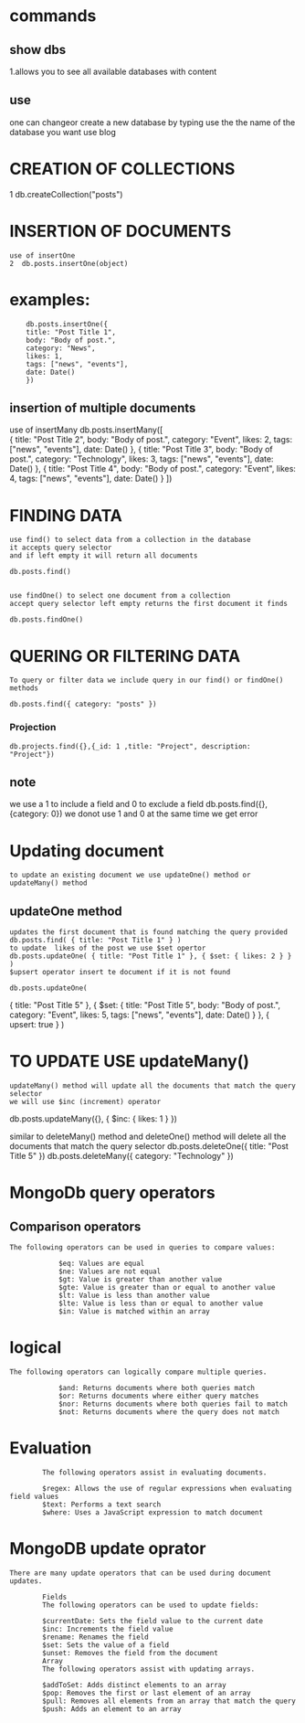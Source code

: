 # commands

## show dbs
1.allows you to see all available databases with content
## use 
one can changeor create a new database by typing use the the name of the database you want
    use blog 
    
# CREATION OF COLLECTIONS
   1 db.createCollection("posts")
# INSERTION OF DOCUMENTS
    use of insertOne
    2  db.posts.insertOne(object)
# examples:
        db.posts.insertOne({
        title: "Post Title 1",
        body: "Body of post.",
        category: "News",
        likes: 1,
        tags: ["news", "events"],
        date: Date()
        })
## insertion of multiple documents
use of insertMany
    db.posts.insertMany([  
            {
                title: "Post Title 2",
                body: "Body of post.",
                category: "Event",
                likes: 2,
                tags: ["news", "events"],
                date: Date()
            },
            {
                title: "Post Title 3",
                body: "Body of post.",
                category: "Technology",
                likes: 3,
                tags: ["news", "events"],
                date: Date()
            },
            {
                title: "Post Title 4",
                body: "Body of post.",
                category: "Event",
                likes: 4,
                tags: ["news", "events"],
                date: Date()
            }
            ])
# FINDING DATA
    use find() to select data from a collection in the database 
    it accepts query selector
    and if left empty it will return all documents

    db.posts.find()


    use findOne() to select one document from a collection
    accept query selector left empty returns the first document it finds

    db.posts.findOne()

# QUERING OR FILTERING DATA
    To query or filter data we include query in our find() or findOne() methods

    db.posts.find({ category: "posts" })
### Projection 
    db.projects.find({},{_id: 1 ,title: "Project", description: "Project"})
 ##  note 
  we use a 1 to include a field and 0 to exclude a field
  db.posts.find({}, {category: 0})
  we donot use 1 and 0 at the same time we get error

  # Updating document 
    to update an existing document we use updateOne() method or updateMany() method
## updateOne method
    updates the first document that is found matching the query provided 
    db.posts.find( { title: "Post Title 1" } ) 
    to update  likes of the post we use $set opertor 
    db.posts.updateOne( { title: "Post Title 1" }, { $set: { likes: 2 } } ) 
    $upsert operator insert te document if it is not found

    db.posts.updateOne( 
  { title: "Post Title 5" }, 
  {
    $set: 
      {
        title: "Post Title 5",
        body: "Body of post.",
        category: "Event",
        likes: 5,
        tags: ["news", "events"],
        date: Date()
      }
  }, 
  { upsert: true }
)
# TO UPDATE  USE    updateMany()
    updateMany() method will update all the documents that match the query selector
    we will use $inc (increment) operator 

db.posts.updateMany({}, { $inc: { likes: 1 } })

similar to deleteMany() method  and deleteOne() method will delete all the documents that match the query selector
db.posts.deleteOne({ title: "Post Title 5" })
db.posts.deleteMany({ category: "Technology" })


# MongoDb query  operators
## Comparison operators
    The following operators can be used in queries to compare values:

                $eq: Values are equal
                $ne: Values are not equal
                $gt: Value is greater than another value
                $gte: Value is greater than or equal to another value
                $lt: Value is less than another value
                $lte: Value is less than or equal to another value
                $in: Value is matched within an array
# logical
    The following operators can logically compare multiple queries.

                $and: Returns documents where both queries match
                $or: Returns documents where either query matches
                $nor: Returns documents where both queries fail to match
                $not: Returns documents where the query does not match
# Evaluation 
            The following operators assist in evaluating documents.

            $regex: Allows the use of regular expressions when evaluating field values
            $text: Performs a text search
            $where: Uses a JavaScript expression to match document
# MongoDB update oprator
    There are many update operators that can be used during document updates.

            Fields
            The following operators can be used to update fields:

            $currentDate: Sets the field value to the current date
            $inc: Increments the field value
            $rename: Renames the field
            $set: Sets the value of a field
            $unset: Removes the field from the document
            Array
            The following operators assist with updating arrays.

            $addToSet: Adds distinct elements to an array
            $pop: Removes the first or last element of an array
            $pull: Removes all elements from an array that match the query
            $push: Adds an element to an array